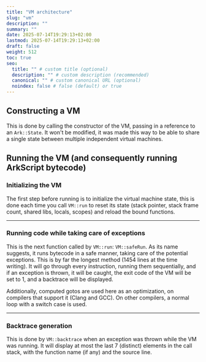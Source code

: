 ```yaml
---
title: "VM architecture"
slug: "vm"
description: ""
summary: ""
date: 2025-07-14T19:29:13+02:00
lastmod: 2025-07-14T19:29:13+02:00
draft: false
weight: 512
toc: true
seo:
  title: "" # custom title (optional)
  description: "" # custom description (recommended)
  canonical: "" # custom canonical URL (optional)
  noindex: false # false (default) or true
---
```


## Constructing a VM

This is done by calling the constructor of the VM, passing in a reference to an `Ark::State`. It won't be modified, it was made this way to be able to share a single state between multiple independent virtual machines.

## Running the VM (and consequently running ArkScript bytecode)

### Initializing the VM

The first step before running is to initialize the virtual machine state, this is done each time you call `VM::run` to reset its state (stack pointer, stack frame count, shared libs, locals, scopes) and reload the bound functions.

---

### Running code while taking care of exceptions

This is the next function called by `VM::run`: `VM::safeRun`. As its name suggests, it runs bytecode in a safe manner, taking care of the potential exceptions. This is by far the longest method (1454 lines at the time writing). It will go through every instruction, running them sequentially, and if an exception is thrown, it will be caught, the exit code of the VM will be set to 1, and a backtrace will be displayed.

Additionally, computed gotos are used here as an optimization, on compilers that support it (Clang and GCC). On other compilers, a normal loop with a switch case is used.

---

### Backtrace generation

This is done by `VM::backtrace` when an exception was thrown while the VM was running. It will display at most the last 7 (distinct) elements in the call stack, with the function name (if any) and the source line.

